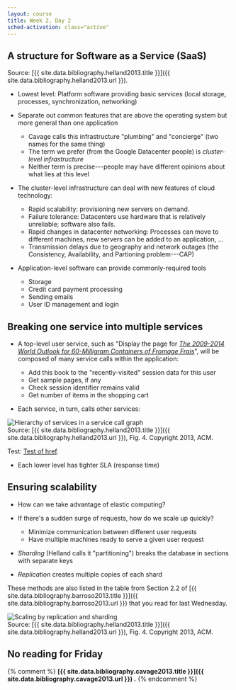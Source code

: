 ```yaml
---
layout: course
title: Week 2, Day 2
sched-activation: class="active"
---
```


## A structure for Software as a Service (SaaS) 

Source: [{{ site.data.bibliography.helland2013.title }}]({{ site.data.bibliography.helland2013.url }}).

* Lowest level: Platform software providing basic services (local storage, processes, synchronization, networking)
* Separate out common features that are above the operating system but more general than one application

  * Cavage calls this infrastructure "plumbing" and "concierge" (two names for the same thing)
  * The term we prefer (from the Google Datacenter people) is _cluster-level infrastructure_
  * Neither term is precise---people may have different opinions about what lies at this level

* The cluster-level infrastructure can deal with new features of cloud technology:

  * Rapid scalability: provisioning new servers on demand.
  * Failure tolerance: Datacenters use hardware that is relatively unreliable; software also fails.
  * Rapid changes in datacenter networking: Processes can move to different machines, new servers can be added to an application, &hellip;
  * Transmission delays due to geography and network outages (the Consistency, Availability, and Partioning problem---CAP)

* Application-level software can provide commonly-required tools

  * Storage
  * Credit card payment processing
  * Sending emails
  * User ID management and login

## Breaking one service into multiple services

* A top-level user service, such as "Display the page for [_The 2009-2014 World Outlook for 60-Milligram Containers of Fromage Frais_](http://www.amazon.com/gp/product/0497929503/)", will be composed of many service calls within the application:

  * Add this book to the "recently-visited" session data for this user
  * Get sample pages, if any
  * Check session identifier remains valid
  * Get number of items in the shopping cart

* Each service, in turn, calls other services:

<!--<img src="HellandFig4.png"><br/>-->
<img src="http://deliveryimages.acm.org/10.1145/2400000/2398374/figs/f4.jpg" alt="Hierarchy of services in a service call graph"><br/>
Source: [{{ site.data.bibliography.helland2013.title }}]({{ site.data.bibliography.helland2013.url }}), Fig.&nbsp;4. Copyright&nbsp;2013, ACM.

Test: <a
href="http://deliveryimages.acm.org/10.1145/2400000/2398374/figs/f4.jpg">Test
of href</a>.

* Each lower level has tighter SLA (response time) 

## Ensuring scalability

* How can we take advantage of elastic computing?
* If there's a sudden surge of requests, how do we scale up quickly?

  * Minimize communication between different user requests
  * Have multiple machines ready to serve a given user request

* _Sharding_ (Helland calls it "partitioning") breaks the database in sections with separate keys
* _Replication_ creates multiple copies of each shard

These methods are also listed in the table from Section&nbsp;2.2 of
[{{ site.data.bibliography.barroso2013.title }}]({{ site.data.bibliography.barroso2013.url }})
that you read for last Wednesday.

<!--<img src="HellandFig5.png"><br/>-->
<img src="http://deliveryimages.acm.org/10.1145/2400000/2398374/figs/f5.jpg" alt="Scaling by replication and sharding"><br/>
Source: [{{ site.data.bibliography.helland2013.title }}]({{ site.data.bibliography.helland2013.url }}), Fig.&nbsp;4. Copyright&nbsp;2013, ACM.

## No reading for Friday

{% comment %}
**[{{ site.data.bibliography.cavage2013.title }}]({{ site.data.bibliography.cavage2013.url }}) .**
{% endcomment %}